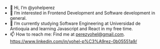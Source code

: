 - 👋 Hi, I’m @yohelperez
- 👀 I’m interested in Frontend Development and Software development in general.
- 🌱 I’m currently studying Software Engineering at Universidad de Antioquia and learning Javascript and React in my free time.
- 📫 How to reach me: Find me at perezyohel@gmail.com. 
                      https://www.linkedin.com/in/yohel-p%C3%A9rez-0b05551a9/

<!---
yohelperez/yohelperez is a ✨ special ✨ repository because its `README.md` (this file) appears on your GitHub profile.
You can click the Preview link to take a look at your changes.
--->
